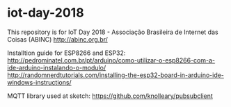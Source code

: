 # iot-day-2018

This repository is for IoT Day 2018 - Associação Brasileira de Internet das Coisas (ABINC)
http://abinc.org.br/

Installtion guide for ESP8266 and ESP32:
http://pedrominatel.com.br/pt/arduino/como-utilizar-o-esp8266-com-a-ide-arduino-instalando-o-modulo/
http://randomnerdtutorials.com/installing-the-esp32-board-in-arduino-ide-windows-instructions/

MQTT library used at sketch:
https://github.com/knolleary/pubsubclient